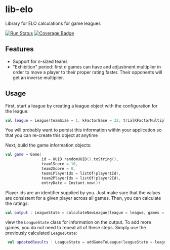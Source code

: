 # lib-elo
Library for ELO calculations for game leagues

[![Run Status](https://api.shippable.com/projects/5a12e20c79f26b0700c37035/badge?branch=master)](https://app.shippable.com/github/wakingrufus/lib-elo)
[![Coverage Badge](https://api.shippable.com/projects/5a12e20c79f26b0700c37035/coverageBadge?branch=master)](https://app.shippable.com/github/wakingrufus/lib-elo)

## Features
- Support for _n_-sized teams
- "Exhibition" period: first _n_ games can have and adjustment multiplier in order to move a player to their proper rating faster. Their opponents will get an inverse multiplier.

## Usage

First, start a league by creating a league object with the configuration for the league:

```kotlin
val league = League(teamSize = 1, kFactorBase = 32, trialKFactorMultiplier = 1)
```

You will probably want to persist this information within your application so that you can re-create this object at anytime

Next, build the game information objects:

```kotlin
val game = Game(
                id = UUID.randomUUID().toString(),
                team1Score = 10,
                team2Score = 0,
                team1PlayerIds = listOf(player1Id),
                team2PlayerIds = listOf(player2Id),
                entryDate = Instant.now())
```

Player ids are an identifier supplied by you. Just make sure that the values are consistent for a given player across all games.
Then, you can calculate the ratings:

```kotlin
val output : LeagueState = calculateNewLeague(league = league, games = listOf(game))
```

view the `LeagueState` class for information on the output.
To add more games, you do not need to repeat all of these steps. 
Simply use the previously calculated `LeagueState`:

```kotlin
 val updatedResults : LeagueState = addGameToLeague(leagueState = leagueState, game = newGame)
```